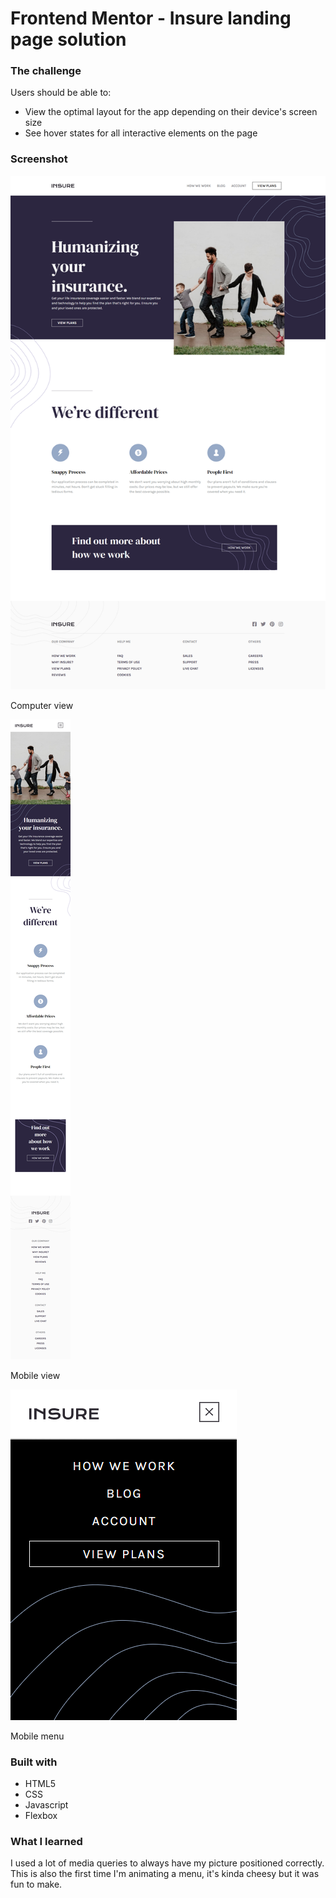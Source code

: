 # Frontend Mentor - Insure landing page solution
  

### The challenge

Users should be able to:

- View the optimal layout for the app depending on their device's screen size
- See hover states for all interactive elements on the page


### Screenshot

![Screenshot 1](./cap1.png)

Computer view

![Screenshot 2](./cap2.png)

Mobile view

![Screenshot 3](./cap3.png)

Mobile menu


### Built with

- HTML5
- CSS
- Javascript
- Flexbox


### What I learned

I used a lot of media queries to always have my picture positioned correctly.
This is also the first time I'm animating a menu, it's kinda cheesy but it was fun to make.